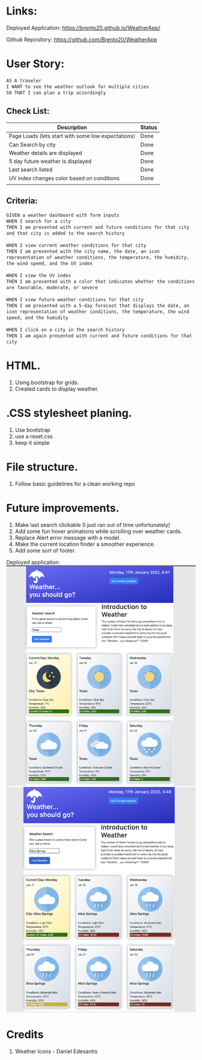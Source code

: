 
# Links:

Deployed Application: https://brento20.github.io/WeatherApp/

Github Repository: https://github.com/Brento20/WeatherApp

# User Story:

```
AS A traveler
I WANT to see the weather outlook for multiple cities
SO THAT I can plan a trip accordingly
```

## Check List:
|Description | Status |
|--|--|
| Page Loads (lets start with some low expectations) | Done |
|Can Search by city|Done|
|Weather details are displayed| Done|
|5 day future weather is displayed |Done|
|Last search listed| Done |
|UV index changes color based on conditions |Done|
|||

## Criteria:
```
GIVEN a weather dashboard with form inputs
WHEN I search for a city
THEN I am presented with current and future conditions for that city and that city is added to the search history

WHEN I view current weather conditions for that city
THEN I am presented with the city name, the date, an icon representation of weather conditions, the temperature, the humidity, the wind speed, and the UV index

WHEN I view the UV index
THEN I am presented with a color that indicates whether the conditions are favorable, moderate, or severe

WHEN I view future weather conditions for that city
THEN I am presented with a 5-day forecast that displays the date, an icon representation of weather conditions, the temperature, the wind speed, and the humidity

WHEN I click on a city in the search history
THEN I am again presented with current and future conditions for that city
```


# HTML.
1. Using bootstrap for grids.
2. Created cards to display weather.

# .CSS stylesheet planing.

 1. Use bootstrap
 2. use a reset.css
 3. keep it simple

# File structure.

 1. Follow basic guidelines for a clean working repo

# Future improvements.

1. Make last search clickable (I just ran out of time unfortunately)
2. Add some fun hover animations while scrolling over weather cards.
3. Replace Alert error message with a model.
4. Make the current location finder a smoother experience.
5. Add some sort of footer.


Deployed application:
![screenshot](./assets/images/screenShot1.png)
![screenshot](./assets/images/screenShot2.png)

# Credits
1. Weather Icons - Daniel Edesantis
